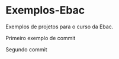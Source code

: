 # Exemplos-Ebac
Exemplos de projetos para o curso da Ebac.

Primeiro exemplo de commit

Segundo commit
